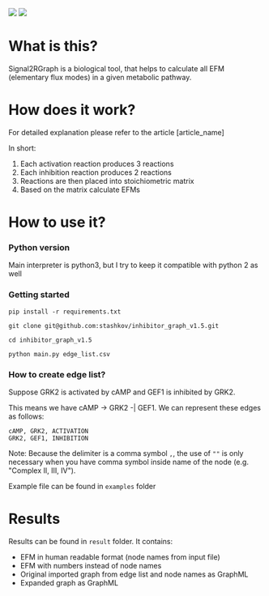 <a href="https://codeclimate.com/github/stashkov/inhibitor_graph_v1.5"><img src="https://codeclimate.com/github/stashkov/inhibitor_graph_v1.5/badges/gpa.svg" /></a>
<a href="https://travis-ci.org/stashkov/inhibitor_graph_v1.5.svg?branch=master"><img src="https://travis-ci.org/stashkov/inhibitor_graph_v1.5.svg?branch=master" /></a>
# What is this?
Signal2RGraph is a biological tool, that helps to calculate all
EFM (elementary flux modes) in a given metabolic pathway.


# How does it work?
For detailed explanation please refer to the article [article_name]

In short:
1. Each activation reaction produces 3 reactions
2. Each inhibition reaction produces 2 reactions
3. Reactions are then placed into stoichiometric matrix
4. Based on the matrix calculate EFMs


# How to use it?
### Python version
Main interpreter is python3,
but I try to keep it compatible with python 2 as well

### Getting started
`pip install -r requirements.txt`

`git clone git@github.com:stashkov/inhibitor_graph_v1.5.git`

`cd inhibitor_graph_v1.5`

`python main.py edge_list.csv`

### How to create edge list?
Suppose
GRK2 is activated by cAMP and GEF1 is inhibited by GRK2.

This means we have cAMP -> GRK2 -| GEF1.
We can represent these edges as follows:
```
cAMP, GRK2, ACTIVATION
GRK2, GEF1, INHIBITION
```


Note: Because the delimiter is a comma symbol `,`,
the use of `""` is only necessary when you have
comma symbol inside name of the node (e.g. "Complex II, III, IV").

Example file can be found in `examples` folder

# Results
Results can be found in `result` folder. It contains:
- EFM in human readable format (node names from input file)
- EFM with numbers instead of node names
- Original imported graph from edge list and node names as GraphML
- Expanded graph as GraphML